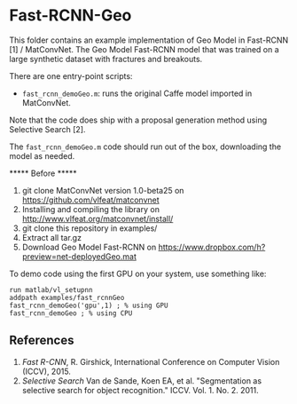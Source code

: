 # Fast-RCNN-Geo

This folder contains an example implementation of Geo Model in Fast-RCNN [1] / MatConvNet.
The Geo Model Fast-RCNN model that was trained on a large synthetic dataset with fractures and breakouts.

There are one entry-point scripts:

* `fast_rcnn_demoGeo.m`: runs the original Caffe model imported in MatConvNet.


Note that the code does ship with a proposal generation method using Selective
Search [2].

The `fast_rcnn_demoGeo.m` code should run out of the box, downloading the
model as needed.

***** Before ***** 

1. git clone MatConvNet version 1.0-beta25 on https://github.com/vlfeat/matconvnet
2. Installing and compiling the library on http://www.vlfeat.org/matconvnet/install/
3. git clone this repository in examples/ 
4. Extract all tar.gz
5. Download Geo Model Fast-RCNN on https://www.dropbox.com/h?preview=net-deployedGeo.mat 

To demo code using the first GPU on your system, use
something like:

    run matlab/vl_setupnn
    addpath examples/fast_rcnnGeo
    fast_rcnn_demoGeo('gpu',1) ; % using GPU
    fast_rcnn_demoGeo ; % using CPU

## References

1.  *Fast R-CNN*, R. Girshick, International Conference on Computer
    Vision (ICCV), 2015.
2.  *Selective Search* Van de Sande, Koen EA, et al. "Segmentation 
    as selective search for object recognition." ICCV. Vol. 1. No. 2. 2011.
